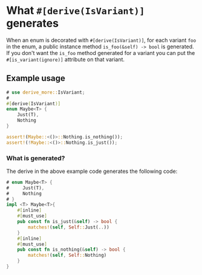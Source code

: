 # What `#[derive(IsVariant)]` generates

When an enum is decorated with `#[derive(IsVariant)]`, for each variant `foo` in
the enum, a public instance method `is_foo(&self) -> bool` is generated. If you
don't want the `is_foo` method generated for a variant you can put the
`#[is_variant(ignore)]` attribute on that variant.




## Example usage

```rust
# use derive_more::IsVariant;
#
#[derive(IsVariant)]
enum Maybe<T> {
    Just(T),
    Nothing
}

assert!(Maybe::<()>::Nothing.is_nothing());
assert!(!Maybe::<()>::Nothing.is_just());
```


### What is generated?

The derive in the above example code generates the following code:
```rust
# enum Maybe<T> {
#     Just(T),
#     Nothing
# }
impl <T> Maybe<T>{
    #[inline]
    #[must_use]
    pub const fn is_just(&self) -> bool {
        matches!(self, Self::Just(..))
    }
    #[inline]
    #[must_use]
    pub const fn is_nothing(&self) -> bool {
        matches!(self, Self::Nothing)
    }
}
```

